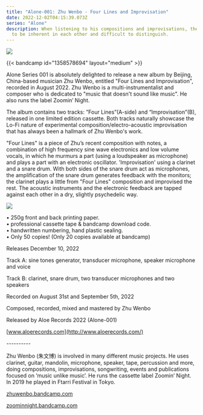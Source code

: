 ```yaml
---
title: "Alone-001: Zhu Wenbo - Four Lines and Improvisation"
date: 2022-12-02T04:15:39.073Z
series: "Alone"
description: When listening to his compositions and improvisations, the two seem
  to be inherent in each other and difficult to distinguish.
---
```

![](/images/uploads/zhu1-a.jpg)

{{< bandcamp id="1358578694" layout="medium" >}}

Alone Series 001 is absolutely delighted to release a new album by Beijing, China-based musician Zhu Wenbo, entitled "Four Lines and Improvisation", recorded in August 2022. Zhu Wenbo is a multi-instrumentalist and composer who is dedicated to "music that doesn't sound like music". He also runs the label Zoomin’ Night. 

The album contains two tracks: ”Four Lines”(A-side) and “Improvisation”(B), released in one limited edition cassette. Both tracks naturally showcase the Lo-Fi nature of experimental composition/electro-acoustic improvisation that has always been a hallmark of Zhu Wenbo's work. 

"Four Lines" is a piece of Zhu’s recent composition with notes, a combination of high frequency sine wave electronics and low volume vocals, in which he murmurs a part (using a loudspeaker as microphone) and plays a part with an electronic oscillator. 'Improvisation' using a clarinet and a snare drum. With both sides of the snare drum act as microphones, the amplification of the snare drum generates feedback with the monitors; the clarinet plays a little from "Four Lines" composition and improvised the rest. The acoustic instruments and the electronic feedback are tapped against each other in a dry, slightly psychedelic way.

![](/images/uploads/swz-3.jpg)

• 250g front and back printing paper. \
• professional cassette tape & bandcamp download code.\
• handwritten numbering, hand plastic sealing. \
• Only 50 copies! (Only 20 copies available at bandcamp) 

Releases December 10, 2022 

Track A: sine tones generator, transducer microphone, speaker microphone and voice 

Track B: clarinet, snare drum, two transducer microphones and two speakers 

Recorded on August 31st and September 5th, 2022 

Composed, recorded, mixed and mastered by Zhu Wenbo 

Released by Aloe Records 2022 (Alone-001) 

[www.aloerecords.com](http://www.aloerecords.com/)

\---------- 

Zhu Wenbo (朱文博) is involved in many different music projects. He uses clarinet, guitar, mandolin, microphone, speaker, tape, percussion and more, doing compositions, improvisations, songwriting, events and publications focused on ‘music unlike music’. He runs the cassette label Zoomin’ Night. In 2019 he played in Ftarri Festival in Tokyo. 

[zhuwenbo.bandcamp.com](https://zhuwenbo.bandcamp.com/) 

[zoominnight.bandcamp.com](https://zoominnight.bandcamp.com/)